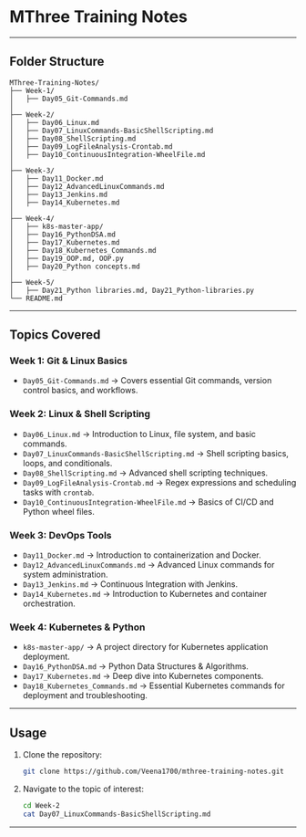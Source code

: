 # **MThree Training Notes**
---

## **Folder Structure**
```
MThree-Training-Notes/
├── Week-1/
│   ├── Day05_Git-Commands.md
│
├── Week-2/
│   ├── Day06_Linux.md
│   ├── Day07_LinuxCommands-BasicShellScripting.md
│   ├── Day08_ShellScripting.md
│   ├── Day09_LogFileAnalysis-Crontab.md
│   ├── Day10_ContinuousIntegration-WheelFile.md
│
├── Week-3/
│   ├── Day11_Docker.md
│   ├── Day12_AdvancedLinuxCommands.md
│   ├── Day13_Jenkins.md
│   ├── Day14_Kubernetes.md
│
├── Week-4/
│   ├── k8s-master-app/
│   ├── Day16_PythonDSA.md
│   ├── Day17_Kubernetes.md
│   ├── Day18_Kubernetes_Commands.md
│   ├── Day19_OOP.md, OOP.py
│   ├── Day20_Python concepts.md
│
├── Week-5/
│   ├── Day21_Python libraries.md, Day21_Python-libraries.py
└── README.md
```

---

## Topics Covered
### Week 1: Git & Linux Basics
- `Day05_Git-Commands.md` → Covers essential Git commands, version control basics, and workflows.

### Week 2: Linux & Shell Scripting
- `Day06_Linux.md` → Introduction to Linux, file system, and basic commands.
- `Day07_LinuxCommands-BasicShellScripting.md` → Shell scripting basics, loops, and conditionals.
- `Day08_ShellScripting.md` → Advanced shell scripting techniques.
- `Day09_LogFileAnalysis-Crontab.md` → Regex expressions and scheduling tasks with `crontab`.
- `Day10_ContinuousIntegration-WheelFile.md` → Basics of CI/CD and Python wheel files.

### Week 3: DevOps Tools
- `Day11_Docker.md` → Introduction to containerization and Docker.
- `Day12_AdvancedLinuxCommands.md` → Advanced Linux commands for system administration.
- `Day13_Jenkins.md` → Continuous Integration with Jenkins.
- `Day14_Kubernetes.md` → Introduction to Kubernetes and container orchestration.

### Week 4: Kubernetes & Python
- `k8s-master-app/` → A project directory for Kubernetes application deployment.
- `Day16_PythonDSA.md` → Python Data Structures & Algorithms.
- `Day17_Kubernetes.md` → Deep dive into Kubernetes components.
- `Day18_Kubernetes_Commands.md` → Essential Kubernetes commands for deployment and troubleshooting.

---

## Usage
1. Clone the repository:
   ```sh
   git clone https://github.com/Veena1700/mthree-training-notes.git
   ```
2. Navigate to the topic of interest:
   ```sh
   cd Week-2
   cat Day07_LinuxCommands-BasicShellScripting.md
   ```
---
